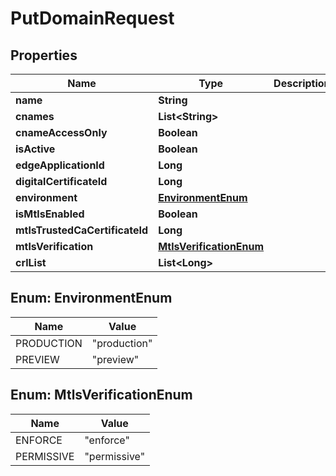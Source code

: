

# PutDomainRequest


## Properties

| Name | Type | Description | Notes |
|------------ | ------------- | ------------- | -------------|
|**name** | **String** |  |  |
|**cnames** | **List&lt;String&gt;** |  |  |
|**cnameAccessOnly** | **Boolean** |  |  [optional] |
|**isActive** | **Boolean** |  |  [optional] |
|**edgeApplicationId** | **Long** |  |  |
|**digitalCertificateId** | **Long** |  |  [optional] |
|**environment** | [**EnvironmentEnum**](#EnvironmentEnum) |  |  [optional] |
|**isMtlsEnabled** | **Boolean** |  |  [optional] |
|**mtlsTrustedCaCertificateId** | **Long** |  |  [optional] |
|**mtlsVerification** | [**MtlsVerificationEnum**](#MtlsVerificationEnum) |  |  [optional] |
|**crlList** | **List&lt;Long&gt;** |  |  [optional] |



## Enum: EnvironmentEnum

| Name | Value |
|---- | -----|
| PRODUCTION | &quot;production&quot; |
| PREVIEW | &quot;preview&quot; |



## Enum: MtlsVerificationEnum

| Name | Value |
|---- | -----|
| ENFORCE | &quot;enforce&quot; |
| PERMISSIVE | &quot;permissive&quot; |



